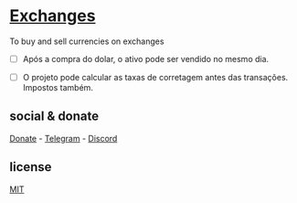 # [Exchanges]()

To buy and sell currencies on exchanges

- [ ] Após a compra do dolar, o ativo pode ser vendido no mesmo dia.

- [ ] O projeto pode calcular as taxas de corretagem antes das transações. Impostos também.

## social & donate

[Donate](https://link.mercadopago.com.br/brtmvdl) - [Telegram](https://t.me/+KRmg5MlqgMk0MTg5) - [Discord](https://discord.gg/auCmnvV2)

## license

[MIT](./LICENSE)
